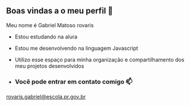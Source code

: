 ## Boas vindas a o meu perfil 🌉

Meu nome é Gabriel Matoso rovaris

- Estou estudando na alura
- Estou me desenvolvendo na linguagem Javascript
- Utilizo esse espaço para minha organização e compartilhamento dos meu projetos desenvolvidos

- ### Você pode entrar em contato comigo 📫
rovaris.gabriel@escola.pr.gov.br
